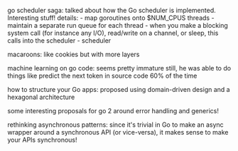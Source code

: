 go scheduler saga: talked about how the Go scheduler is implemented. Interesting stuff!
	details:
	- map goroutines onto $NUM_CPUS threads
	- maintain a separate run queue for each thread
	- when you make a blocking system call (for instance any I/O), read/write on a channel, or sleep, this calls into the scheduler
	- scheduler 

macaroons: like cookies but with more layers

machine learning on go code: seems pretty immature still, he was able to do things like predict the next token in source code 60% of the time

how to structure your Go apps:
proposed using domain-driven design and a hexagonal architecture

some interesting proposals for go 2 around error handling and generics!

rethinking asynchronous patterns:
since it's trivial in Go to make an async wrapper around a synchronous API (or vice-versa), it makes sense to make your APIs synchronous!

